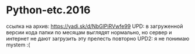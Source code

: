 # Python-etc.2016
ссылка на архив: https://yadi.sk/d/NbGlPiRVwfe99
UPD: в загруженной версии кода папки по месяцам выглядят нормально, но сервер и интернет не дают загрузить эту прелесть повторно
UPD2: я не понимаю mystem :(
